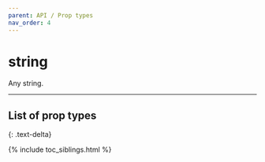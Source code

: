 ```yaml
---
parent: API / Prop types
nav_order: 4
---
```


# string
Any string.

---

## List of prop types
{: .text-delta}

{% include toc_siblings.html %}

